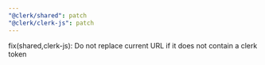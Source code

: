 ```yaml
---
"@clerk/shared": patch
"@clerk/clerk-js": patch
---
```


fix(shared,clerk-js): Do not replace current URL if it does not contain a clerk token
